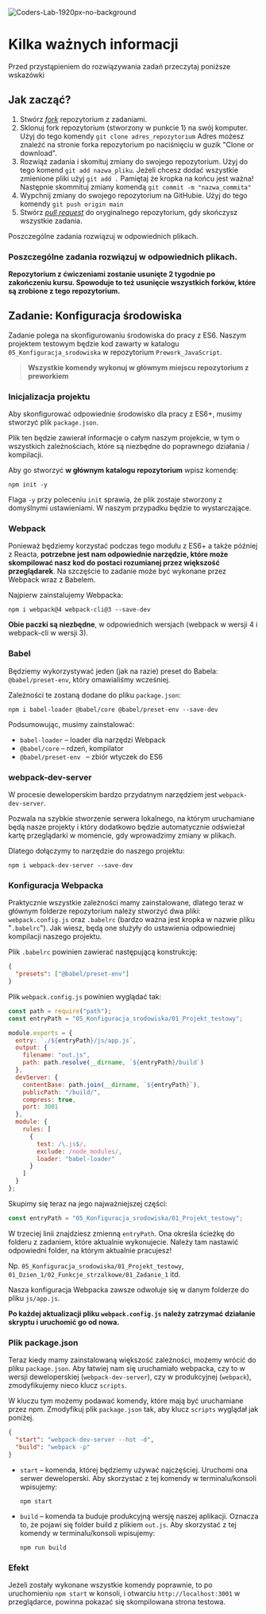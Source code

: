 ![Coders-Lab-1920px-no-background](https://user-images.githubusercontent.com/30623667/104709387-2b7ac180-571f-11eb-9b94-517aa6d501c9.png)

# Kilka ważnych informacji

Przed przystąpieniem do rozwiązywania zadań przeczytaj poniższe wskazówki

## Jak zacząć?

1. Stwórz [*fork*](https://guides.github.com/activities/forking/) repozytorium z zadaniami.
2. Sklonuj fork repozytorium (stworzony w punkcie 1) na swój komputer. Użyj do tego komendy `git clone adres_repozytorium`
Adres możesz znaleźć na stronie forka repozytorium po naciśnięciu w guzik "Clone or download".
3. Rozwiąż zadania i skomituj zmiany do swojego repozytorium. Użyj do tego komend `git add nazwa_pliku`.
Jeżeli chcesz dodać wszystkie zmienione pliki użyj `git add .` 
Pamiętaj że kropka na końcu jest ważna!
Następnie skommituj zmiany komendą `git commit -m "nazwa_commita"`
4. Wypchnij zmiany do swojego repozytorium na GitHubie.  Użyj do tego komendy `git push origin main`
5. Stwórz [*pull request*](https://help.github.com/articles/creating-a-pull-request) do oryginalnego repozytorium, gdy skończysz wszystkie zadania.

Poszczególne zadania rozwiązuj w odpowiednich plikach.

### Poszczególne zadania rozwiązuj w odpowiednich plikach.

**Repozytorium z ćwiczeniami zostanie usunięte 2 tygodnie po zakończeniu kursu. Spowoduje to też usunięcie wszystkich forków, które są zrobione z tego repozytorium.**


## Zadanie: Konfiguracja środowiska

Zadanie polega na skonfigurowaniu środowiska do pracy z ES6. Naszym projektem testowym będzie kod zawarty w katalogu `05_Konfiguracja_srodowiska` w repozytorium `Prework_JavaScript`.

> **Wszystkie komendy wykonuj w głównym miejscu repozytorium z preworkiem**


### Inicjalizacja projektu

Aby skonfigurować odpowiednie środowisko dla pracy z ES6+, musimy stworzyć plik `package.json`.

Plik ten będzie zawierał informacje o całym naszym projekcie, w tym o wszystkich zależnościach, które są niezbędne do poprawnego działania / kompilacji.

Aby go stworzyć **w głównym katalogu repozytorium** wpisz komendę:

```shell script
npm init -y
```

Flaga `-y` przy poleceniu `init` sprawia, że plik zostaje stworzony z domyślnymi ustawieniami. W naszym przypadku będzie to wystarczające.


### Webpack

Ponieważ będziemy korzystać podczas tego modułu z ES6+ a także później z Reacta, **potrzebne jest nam odpowiednie narzędzie, które może skompilować nasz kod do postaci rozumianej przez większość przeglądarek**. Na szczęście to zadanie może być wykonane przez Webpack wraz z Babelem.

Najpierw zainstalujemy Webpacka:

```shell script
npm i webpack@4 webpack-cli@3 --save-dev
```

**Obie paczki są niezbędne**, w odpowiednich wersjach (webpack w wersji 4 i webpack-cli w wersji 3).


### Babel

Będziemy wykorzystywać jeden (jak na razie) preset do Babela: `@babel/preset-env`, który omawialiśmy wcześniej.

Zależności te zostaną dodane do pliku `package.json`:

```shell script
npm i babel-loader @babel/core @babel/preset-env --save-dev
```

Podsumowując, musimy zainstalować:

- `babel-loader` – loader dla narzędzi Webpack
- `@babel/core` – rdzeń, kompilator
- `@babel/preset-env ` – zbiór wtyczek do ES6


### webpack-dev-server

W procesie deweloperskim bardzo przydatnym narzędziem jest `webpack-dev-server`.

Pozwala na szybkie stworzenie serwera lokalnego, na którym uruchamiane będą nasze projekty i który dodatkowo będzie automatycznie odświeżał kartę przeglądarki w momencie, gdy wprowadzimy zmiany w plikach.

Dlatego dołączymy to narzędzie do naszego projektu:

```shell script
npm i webpack-dev-server --save-dev
```


### Konfiguracja Webpacka

Praktycznie wszystkie zależności mamy zainstalowane, dlatego teraz w głównym folderze repozytorium należy stworzyć dwa pliki: `webpack.config.js` oraz `.babelrc` (bardzo ważna jest kropka w nazwie pliku "`.babelrc`"). Jak wiesz, będą one służyły do ustawienia odpowiedniej kompilacji naszego projektu.

Plik `.babelrc` powinien zawierać następującą konstrukcję:

```json
{
  "presets": ["@babel/preset-env"]
}
```


Plik `webpack.config.js` powinien wyglądać tak:

```js
const path = require("path");
const entryPath = "05_Konfiguracja_srodowiska/01_Projekt_testowy";

module.exports = {
  entry: `./${entryPath}/js/app.js`,
  output: {
    filename: "out.js",
    path: path.resolve(__dirname, `${entryPath}/build`)
  },
  devServer: {
    contentBase: path.join(__dirname, `${entryPath}`),
    publicPath: "/build/",
    compress: true,
    port: 3001
  },
  module: {
    rules: [
      {
        test: /\.js$/,
        exclude: /node_modules/,
        loader: "babel-loader"
      }
    ]
  }
};
```

Skupimy się teraz na jego najważniejszej części:

```js
const entryPath = "05_Konfiguracja_srodowiska/01_Projekt_testowy";
```

W trzeciej linii znajdziesz zmienną `entryPath`. Ona określa ścieżkę do folderu z zadaniem, które aktualnie wykonujecie. Należy tam nastawić odpowiedni folder, na którym aktualnie pracujesz! 

Np. `05_Konfiguracja_srodowiska/01_Projekt_testowy`, `01_Dzien_1/02_Funkcje_strzalkowe/01_Zadanie_1` itd.

Nasza konfiguracja Webpacka zawsze odwołuje się w danym folderze do pliku `js/app.js`.

**Po każdej aktualizacji pliku `webpack.config.js` należy zatrzymać działanie skryptu i uruchomić go od nowa.**


### Plik package.json

Teraz kiedy mamy zainstalowaną większość zależności, możemy wrócić do pliku `package.json`. Aby łatwiej nam się uruchamiało webpacka, czy to w wersji deweloperskiej (`webpack-dev-server`), czy w produkcyjnej (`webpack`), zmodyfikujemy nieco klucz `scripts`.

W kluczu tym możemy podawać komendy, które mają być uruchamiane przez npm. Zmodyfikuj plik `package.json` tak, aby klucz `scripts` wyglądał jak poniżej.

```json
{
  "start": "webpack-dev-server --hot -d",
  "build": "webpack -p"
}
```

- `start` – komenda, której będziemy używać najczęściej. Uruchomi ona serwer deweloperski. Aby skorzystać z tej komendy w terminalu/konsoli wpisujemy:
    ```shell script
    npm start
    ```

- `build` – komenda ta buduje produkcyjną wersję naszej aplikacji. Oznacza to, że pojawi się folder build z plikiem `out.js`. Aby skorzystać z tej komendy w terminalu/konsoli wpisujemy:

    ```shell script
    npm run build
    ```


### Efekt

Jeżeli zostały wykonane wszystkie komendy poprawnie, to po uruchomieniu `npm start` w konsoli, i otwarciu `http://localhost:3001` w przeglądarce, powinna pokazać się skompilowana strona testowa. 

